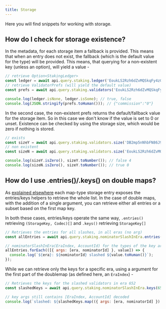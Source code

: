 ```yaml
---
title: Storage
---
```


Here you will find snippets for working with storage.


## How do I check for storage existence?

In the metadata, for each storage item a fallback is provided. This means that when an entry does not exist, the fallback (which is the default value for the type) will be provided. This means, that querying for a non-existent key (unless an option), will yield a value -

```js
// retrieve Option<StakingLedger>
const ledger = await api.query.staking.ledger('EoukLS2Rzh6dZvMQSkqFy4zGvqeo14ron28Ue3yopVc8e3Q');
// retrieve ValidatorPrefs (will yield the default value)
const prefs = await api.query.staking.validators('EoukLS2Rzh6dZvMQSkqFy4zGvqeo14ron28Ue3yopVc8e3Q');

console.log(ledger.isNone, ledger.isSome); // true, false
console.log(JSON.stringify(prefs.toHuman())); // {"commission":"0"}
```

In the second case, the non-existent prefs returns the default/fallback value for the storage item. So in this case we don't know if the value is set to 0 or unset. Existence can be checked by using the storage size, which would be zero if nothing is stored.

```js
// exists
const sizeY = await api.query.staking.validators.size('DB2mp5nNhbFN86J9hxoAog8JALMhDXgwvWMxrRMLNUFMEY4');
// non existent
const sizeN = await api.query.staking.validators.size('EoukLS2Rzh6dZvMQSkqFy4zGvqeo14ron28Ue3yopVc8e3Q');

console.log(sizeY.isZero(), sizeY.toNumber()); // false 4
console.log(sizeN.isZero(), sizeY.toNumber()); // true 0
```


## How do I use .entries()/.keys() on double maps?

As [explained elsewhere](../start/api.query.other.md#map-keys-entries) each map-type storage entry exposes the entries/keys helpers to retrieve the whole list. In the case of double maps, with the addition of a single argument, you can retrieve either all entries or a subset based on the first map key.

In both these cases, entries/keys operate the same way, `.entries()` retrieving `(StorageKey, Codec)[]` and `.keys()` retrieving `StorageKey[]`

```js
// Retrieves the entries for all slashes, in all eras (no arg)
const allEntries = await api.query.staking.nominatorSlashInEra.entries();

// nominatorSlashInEra(EraIndex, AccountId) for the types of the key args
allEntries.forEach(([{ args: [era, nominatorId] }, value]) => {
  console.log(`${era}: ${nominatorId} slashed ${value.toHuman()}`);
});
```

While we can retrieve only the keys for a specific era, using a argument for the first part of the doublemap (as defined here, an `EraIndex`) -

```js
// Retrieves the keys for the slashed validators in era 652
const slashedKeys = await api.query.staking.nominatorSlashInEra.keys(652);

// key args still contains [EraIndex, AccountId] decoded
console.log(`slashed: ${slashedKeys.map(({ args: [era, nominatorId] }) => nominatorId)`);
```
